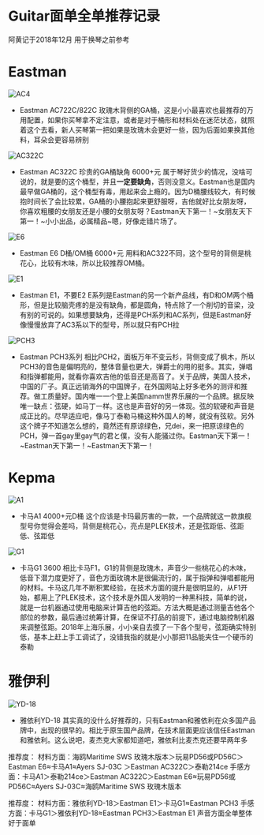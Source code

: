 # Guitar面单全单推荐记录

阿黄记于2018年12月 用于换琴之前参考

# Eastman
![AC4](https://github.com/shendezhuti/guitar/blob/master/picture/Eastman/EastmanAC422.jpg?raw=true)
* Eastman AC722C/822C    玫瑰木背侧的GA桶，这是小小最喜欢也最推荐的万用配置，如果你买琴拿不定注意，或者是对于桶形和材料处在迷茫状态，就照着这个去看，新人买琴第一把如果是玫瑰木会更好一些，因为后面如果换其他料，耳朵会更容易辨别

![AC322C](https://github.com/shendezhuti/guitar/blob/master/picture/Eastman/Eastman%20AC322C.jpg?raw=true)
* Eastman AC322C  珍贵的GA桶缺角  6000+元
属于琴好货少的情况，没啥可说的，就是要的这个桶型，并且**一定要缺角**，否则没意义。Eastman也是国内最早做GA桶的，这个桶型有毒，用起来会上瘾的。因为D桶腰线较大，有时候抱时间长了会比较累，GA桶的小腰抱起来更舒服呀，吉他就好比女朋友呀，你喜欢粗腰的女朋友还是小腰的女朋友呀？Eastman天下第一！~女朋友天下第一！~小小出品，必属精品~嗯，好像走错片场了。


![E6](https://github.com/shendezhuti/guitar/blob/master/picture/Eastman/Eastman%20E6D.jpg?raw=true)
* Eastman E6 D桶/OM桶  6000+元
用料和AC322不同，这个型号的背侧是桃花心，比较有木味，所以比较推荐OM桶。


![E1](https://github.com/shendezhuti/guitar/blob/master/picture/Eastman/Eastman%20E6D.jpg?raw=true)
* Eastman E1，不要E2
E系列是Eastman的另一个新产品线，有D和OM两个桶形，但是比较脑壳疼的是没有缺角，都是圆角，特点除了一个削切的音梁，没有别的可说的。如果想要缺角，还得是PCH系列和AC系列，但是Eastman好像慢慢放弃了AC3系以下的型号，所以就只有PCH拉

![PCH3](https://github.com/shendezhuti/guitar/blob/master/picture/Eastman/PCH3.jpg?raw=true)
* Eastman PCH3系列
相比PCH2，面板万年不变云杉，背侧变成了枫木，所以PCH3的音色是偏明亮的，整体音量也更大，弹爵士的用的挺多。其实，弹唱和指弹都能用，就看你喜欢吉他的低音还是高音了。关于品牌，美国人技术，中国的厂子。真正远销海外的中国牌子，在外国网站上好多老外的测评和推荐。做工质量好。国内唯一一个登上美国namm世界乐展的一个品牌。据反映唯一缺点：弦硬，如马丁一样。这也是声音好的另一体现。弦的软硬和声音是成正比的。尽早适应吧，像马丁泰勒马桶这种外国人的琴，就没有弦软。另外这个牌子不知道怎么想的，竟然还有原谅绿色，兄dei，来一把原谅绿色的PCH，弹一首gay里gay气的君と僕，没有人能骚过你。Eastman天下第一！~Eastman天下第一！~Eastman天下第一！

# Kepma
![A1](https://github.com/shendezhuti/guitar/blob/master/picture/Kepma/kepma%20A1.png?raw=true)
* 卡马A1   4000+元D桶
这个应该是卡玛最厉害的一款，一个品牌就这一款旗舰型号你觉得会差吗，背侧是桃花心，亮点是PLEK技术，还是弦距低、弦距低、弦距低


![G1](https://github.com/shendezhuti/guitar/blob/master/picture/Kepma/kepma%20G1.jpg?raw=true)
* 卡马G1  3600
相比卡马F1，G1的背侧是玫瑰木，声音少一些桃花心的木味，低音下潜力度更好了，音色方面玫瑰木是很偏流行的，属于指弹和弹唱都能用的材料。卡马这几年不断积累经验，在技术方面的提升是很明显的，从F1开始，都用上了PLEK技术，这个技术是外国人发明的一种黑科技，简单的说，就是一台机器通过使用电脑来计算吉他的弦距。方法大概是通过测量吉他各个部位的参数，最后通过统筹计算，在保证不打品的前提下，通过电脑控制机器来调整弦距。2018年上海乐展，小小亲自去摸了一下各个型号，弦距确实特别低，基本上赶上手工调试了，没错我指的就是小小那把11品能夹住一个硬币的泰勒

# 雅伊利
![YD-18](https://github.com/shendezhuti/guitar/blob/master/picture/Yd/YD-18.jpg?raw=true)
* 雅依利YD-18
其实真的没什么好推荐的，只有Eastman和雅依利在众多国产品牌中，出现的很早的。相比于原生国产品牌，在技术层面更应该信任Eastman和雅依利。这么说吧，麦杰克大家都知道吧，雅依利比麦杰克还要早两年多

推荐度：
材料方面：海鸥Maritime SWS 玫瑰木版本＞玩易PD56或PD56C＞Eastman E6≈卡马A1≈Ayers  SJ-03C ＞Eastman AC322C＞泰勒214ce
手感方面：卡马A1＞泰勒214ce＞Eastman AC322C＞Eastman E6≈玩易PD56或PD56C≈Ayers  SJ-03C≈海鸥Maritime SWS 玫瑰木版本

推荐度：
材料方面：雅依利YD-18＞Eastman E1＞卡马G1≈Eastman PCH3
手感方面：卡马G1＞雅依利YD-18≈Eastman PCH3＞Eastman E1
声音方面全单整体好于面单
